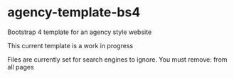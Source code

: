 # agency-template-bs4
Bootstrap 4 template for an agency style website

This current template is a work in progress

Files are currently set for search engines to ignore.
    You must remove: <meta name="robots" content="noindex, nofollow"> from all pages
